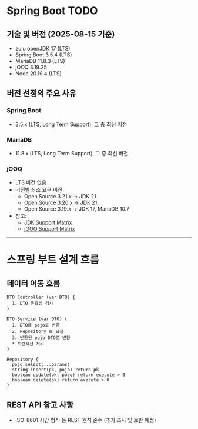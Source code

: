 # Spring Boot TODO

## 기술 및 버전 (2025-08-15 기준)
- zulu openJDK 17 (LTS)
- Spring Boot 3.5.4 (LTS)
- MariaDB 11.8.3 (LTS)
- jOOQ 3.19.25
- Node 20.19.4 (LTS)

## 버전 선정의 주요 사유

### Spring Boot
- 3.5.x (LTS, Long Term Support), 그 중 최신 버전

### MariaDB
- 11.8.x (LTS, Long Term Support), 그 중 최신 버전

### jOOQ
- LTS 버전 없음  
- 버전별 최소 요구 버전:
  - Open Source 3.21.x → JDK 21
  - Open Source 3.20.x → JDK 21
  - Open Source 3.19.x → JDK 17, MariaDB 10.7  
- 참고:
  - [JDK Support Matrix](https://www.jooq.org/download/support-matrix-jdk)
  - [jOOQ Support Matrix](https://www.jooq.org/download/support-matrix)

---

# 스프링 부트 설계 흐름

## 데이터 이동 흐름

```plaintext
DTO Controller (var DTO) {
  1. DTO 유효성 검사
}

DTO Service (var DTO) {
  1. DTO를 pojo로 변환
  2. Repository 로 요청
  3. 반환된 pojo DTO로 변환
  * 트랜잭션 처리
}

Repository {
  pojo select(...params)
  string insert(pk, pojo) return pk
  boolean update(pk, pojo) return execute > 0
  boolean delete(pk) return execute > 0
}
```

## REST API 참고 사항
 - ISO-8601 시간 형식 등 REST 원칙 준수 (추가 조사 및 보완 예정)